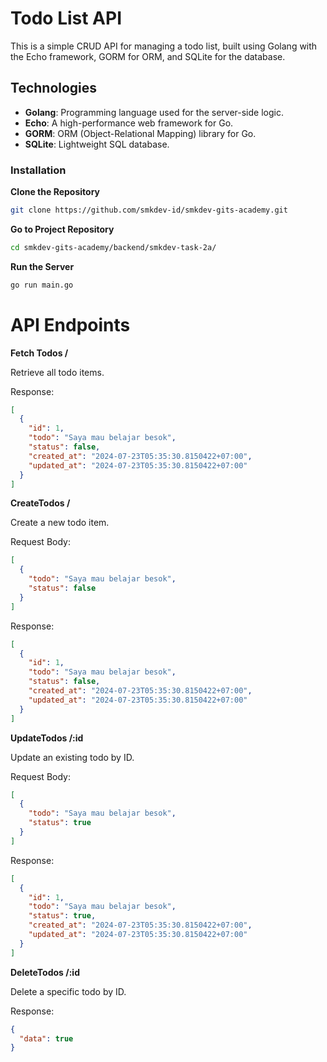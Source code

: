 # Todo List API

This is a simple CRUD API for managing a todo list, built using Golang with the Echo framework, GORM for ORM, and SQLite for the database.

## Technologies

- **Golang**: Programming language used for the server-side logic.
- **Echo**: A high-performance web framework for Go.
- **GORM**: ORM (Object-Relational Mapping) library for Go.
- **SQLite**: Lightweight SQL database.

### Installation

**Clone the Repository**

```bash
git clone https://github.com/smkdev-id/smkdev-gits-academy.git
```

**Go to Project Repository**

```bash
cd smkdev-gits-academy/backend/smkdev-task-2a/
```

**Run the Server**

```bash
go run main.go
```

# API Endpoints

**Fetch Todos /**

Retrieve all todo items.

Response:

```json
[
  {
    "id": 1,
    "todo": "Saya mau belajar besok",
    "status": false,
    "created_at": "2024-07-23T05:35:30.8150422+07:00",
    "updated_at": "2024-07-23T05:35:30.8150422+07:00"
  }
]
```

**CreateTodos /**

Create a new todo item.

Request Body:

```json
[
  {
    "todo": "Saya mau belajar besok",
    "status": false
  }
]
```

Response:

```json
[
  {
    "id": 1,
    "todo": "Saya mau belajar besok",
    "status": false,
    "created_at": "2024-07-23T05:35:30.8150422+07:00",
    "updated_at": "2024-07-23T05:35:30.8150422+07:00"
  }
]
```

**UpdateTodos /:id**

Update an existing todo by ID.

Request Body:

```json
[
  {
    "todo": "Saya mau belajar besok",
    "status": true
  }
]
```

Response:

```json
[
  {
    "id": 1,
    "todo": "Saya mau belajar besok",
    "status": true,
    "created_at": "2024-07-23T05:35:30.8150422+07:00",
    "updated_at": "2024-07-23T05:35:30.8150422+07:00"
  }
]
```

**DeleteTodos /:id**

Delete a specific todo by ID.

Response:

```json
{
  "data": true
}
```
